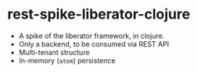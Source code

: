 # rest-spike-liberator-clojure

  * A spike of the liberator framework, in clojure.
  * Only a backend, to be consumed via REST API
  * Multi-tenant structure
  * In-memory (``atom``) persistence

